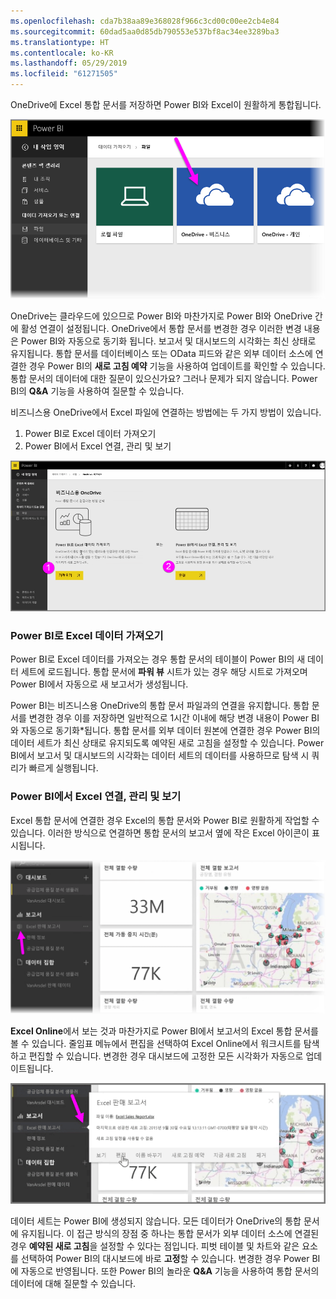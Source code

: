 ```yaml
---
ms.openlocfilehash: cda7b38aa89e368028f966c3cd00c00ee2cb4e84
ms.sourcegitcommit: 60dad5aa0d85db790553e537bf8ac34ee3289ba3
ms.translationtype: HT
ms.contentlocale: ko-KR
ms.lasthandoff: 05/29/2019
ms.locfileid: "61271505"
---
```

OneDrive에 Excel 통합 문서를 저장하면 Power BI와 Excel이 원활하게 통합됩니다.

![](media/5-4-connect-onedrive-for-business/5-4_1.png)

OneDrive는 클라우드에 있으므로 Power BI와 마찬가지로 Power BI와 OneDrive 간에 활성 연결이 설정됩니다. OneDrive에서 통합 문서를 변경한 경우 이러한 변경 내용은 Power BI와 자동으로 동기화 됩니다.  보고서 및 대시보드의 시각화는 최신 상태로 유지됩니다. 통합 문서를 데이터베이스 또는 OData 피드와 같은 외부 데이터 소스에 연결한 경우 Power BI의 **새로 고침 예약** 기능을 사용하여 업데이트를 확인할 수 있습니다. 통합 문서의 데이터에 대한 질문이 있으신가요? 그러나 문제가 되지 않습니다. Power BI의 **Q&A** 기능을 사용하여 질문할 수 있습니다.

비즈니스용 OneDrive에서 Excel 파일에 연결하는 방법에는 두 가지 방법이 있습니다.

1. Power BI로 Excel 데이터 가져오기
2. Power BI에서 Excel 연결, 관리 및 보기

![](media/5-4-connect-onedrive-for-business/5-4_3.png)

### <a name="import-excel-data-into-power-bi"></a>Power BI로 Excel 데이터 가져오기
Power BI로 Excel 데이터를 가져오는 경우 통합 문서의 테이블이 Power BI의 새 데이터 세트에 로드됩니다. 통합 문서에 **파워 뷰** 시트가 있는 경우 해당 시트로 가져오며 Power BI에서 자동으로 새 보고서가 생성됩니다.

Power BI는 비즈니스용 OneDrive의 통합 문서 파일과의 연결을 유지합니다. 통합 문서를 변경한 경우 이를 저장하면 일반적으로 1시간 이내에 해당 변경 내용이 Power BI와 자동으로 동기화*됩니다.  통합 문서를 외부 데이터 원본에 연결한 경우 Power BI의 데이터 세트가 최신 상태로 유지되도록 예약된 새로 고침을 설정할 수 있습니다. Power BI에서 보고서 및 대시보드의 시각화는 데이터 세트의 데이터를 사용하므로 탐색 시 쿼리가 빠르게 실행됩니다.

### <a name="connect-manage-and-view-excel-in-power-bi"></a>Power BI에서 Excel 연결, 관리 및 보기
Excel 통합 문서에 연결한 경우 Excel의 통합 문서와 Power BI로 원활하게 작업할 수 있습니다. 이러한 방식으로 연결하면 통합 문서의 보고서 옆에 작은 Excel 아이콘이 표시됩니다.

![](media/5-4-connect-onedrive-for-business/5-4_4.png)

**Excel Online**에서 보는 것과 마찬가지로 Power BI에서 보고서의 Excel 통합 문서를 볼 수 있습니다. 줄임표 메뉴에서 편집을 선택하여 Excel Online에서 워크시트를 탐색하고 편집할 수 있습니다. 변경한 경우 대시보드에 고정한 모든 시각화가 자동으로 업데이트됩니다.

![](media/5-4-connect-onedrive-for-business/5-4_5.png)

데이터 세트는 Power BI에 생성되지 않습니다. 모든 데이터가 OneDrive의 통합 문서에 유지됩니다. 이 접근 방식의 장점 중 하나는 통합 문서가 외부 데이터 소스에 연결된 경우 **예약된 새로 고침**을 설정할 수 있다는 점입니다. 피벗 테이블 및 차트와 같은 요소를 선택하여 Power BI의 대시보드에 바로 **고정**할 수 있습니다. 변경한 경우 Power BI에 자동으로 반영됩니다. 또한 Power BI의 놀라운 **Q&A** 기능을 사용하여 통합 문서의 데이터에 대해 질문할 수 있습니다.  

